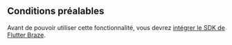 ## Conditions préalables

Avant de pouvoir utiliser cette fonctionnalité, vous devrez [intégrer le SDK de Flutter Braze]({{site.baseurl}}/developer_guide/sdk_integration/?sdktab=flutter).